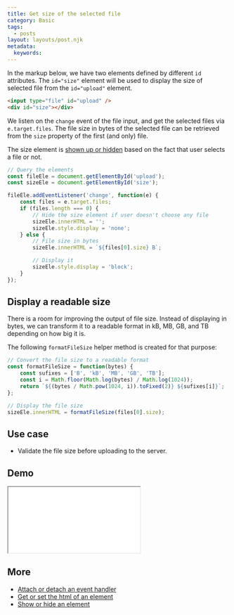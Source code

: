 ```yaml
---
title: Get size of the selected file
category: Basic
tags:
  - posts
layout: layouts/post.njk
metadata:
  keywords:
---
```


In the markup below, we have two elements defined by different `id` attributes. 
The `id="size"` element will be used to display the size of selected file from the `id="upload"` element.

```html
<input type="file" id="upload" />
<div id="size"></div>
```

We listen on the `change` event of the file input, and get the selected files via `e.target.files`.
The file size in bytes of the selected file can be retrieved from the `size` property of the first (and only) file.

The size element is [shown up or hidden](/show-or-hide-an-element) based on the fact that user selects a file or not.

```js
// Query the elements
const fileEle = document.getElementById('upload');
const sizeEle = document.getElementById('size');

fileEle.addEventListener('change', function(e) {
    const files = e.target.files;
    if (files.length === 0) {
        // Hide the size element if user doesn't choose any file
        sizeEle.innerHTML = '';
        sizeEle.style.display = 'none';
    } else {
        // File size in bytes
        sizeEle.innerHTML = `${files[0].size} B`;

        // Display it
        sizeEle.style.display = 'block';
    }
});
```

## Display a readable size

There is a room for improving the output of file size. Instead of displaying in bytes, we can transform it to a readable format in kB, MB, GB, and TB depending on how big it is.

The following `formatFileSize` helper method is created for that purpose:

```js
// Convert the file size to a readable format
const formatFileSize = function(bytes) {
    const sufixes = ['B', 'kB', 'MB', 'GB', 'TB'];
    const i = Math.floor(Math.log(bytes) / Math.log(1024));
    return `${(bytes / Math.pow(1024, i)).toFixed(2)} ${sufixes[i]}`;
};

// Display the file size
sizeEle.innerHTML = formatFileSize(files[0].size);
```

## Use case

* Validate the file size before uploading to the server.

## Demo

<iframe src='/demo/get-size-of-the-selected-file/index.html'></iframe>

## More

* [Attach or detach an event handler](/attach-or-detach-an-event-handler)
* [Get or set the html of an element](/get-or-set-the-html-of-an-element)
* [Show or hide an element](/show-or-hide-an-element)
